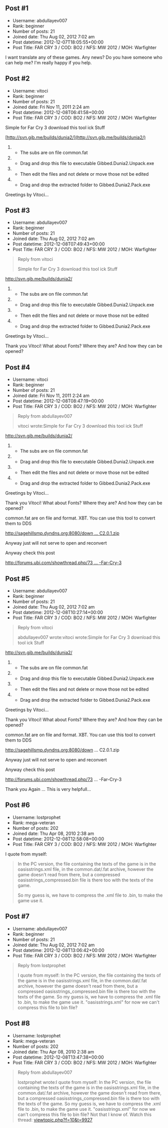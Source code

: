 ## Post #1
- Username: abdullayev007
- Rank: beginner
- Number of posts: 21
- Joined date: Thu Aug 02, 2012 7:02 am
- Post datetime: 2012-12-07T18:05:55+00:00
- Post Title: FAR CRY 3 / COD: BO2 / NFS: MW 2012 / MOH: Warfighter

I want translate any of these games. Any news?
Do you have someone who can help me?
I'm really happy if you help.
## Post #2
- Username: vitoci
- Rank: beginner
- Number of posts: 21
- Joined date: Fri Nov 11, 2011 2:24 am
- Post datetime: 2012-12-08T06:41:58+00:00
- Post Title: FAR CRY 3 / COD: BO2 / NFS: MW 2012 / MOH: Warfighter

Simple for Far Cry 3 download this tool ick Stuff

[http://svn.gib.me/builds/dunia2/](http://svn.gib.me/builds/dunia2/)

1. - The subs are on file common.fat
2. - Drag and drop this file to executable Gibbed.Dunia2.Unpack.exe
3. - Then edit the files and not delete or move those not be edited
4. - Drag and drop the extracted folder to Gibbed.Dunia2.Pack.exe

Greetings by Vitoci...
## Post #3
- Username: abdullayev007
- Rank: beginner
- Number of posts: 21
- Joined date: Thu Aug 02, 2012 7:02 am
- Post datetime: 2012-12-08T07:49:43+00:00
- Post Title: FAR CRY 3 / COD: BO2 / NFS: MW 2012 / MOH: Warfighter

> Reply from vitoci
>
> Simple for Far Cry 3 download this tool ick Stuff

http://svn.gib.me/builds/dunia2/

1. - The subs are on file common.fat
2. - Drag and drop this file to executable Gibbed.Dunia2.Unpack.exe
3. - Then edit the files and not delete or move those not be edited
4. - Drag and drop the extracted folder to Gibbed.Dunia2.Pack.exe

Greetings by Vitoci...

Thank you Vitoci! What about Fonts? Where they are? And how they can be opened?
## Post #4
- Username: vitoci
- Rank: beginner
- Number of posts: 21
- Joined date: Fri Nov 11, 2011 2:24 am
- Post datetime: 2012-12-08T08:47:19+00:00
- Post Title: FAR CRY 3 / COD: BO2 / NFS: MW 2012 / MOH: Warfighter

> Reply from abdullayev007
>
> vitoci wrote:Simple for Far Cry 3 download this tool ick Stuff

http://svn.gib.me/builds/dunia2/

1. - The subs are on file common.fat
2. - Drag and drop this file to executable Gibbed.Dunia2.Unpack.exe
3. - Then edit the files and not delete or move those not be edited
4. - Drag and drop the extracted folder to Gibbed.Dunia2.Pack.exe

Greetings by Vitoci...

Thank you Vitoci! What about Fonts? Where they are? And how they can be opened?

common.fat are on file and format. XBT.
You can use this tool to convert them to DDS

[http://sagehillsmp.dyndns.org:8080/down ... C2.0.1.zip](http://sagehillsmp.dyndns.org:8080/downloads/Robmaister.FC2.0.1.zip)

Anyway just will not serve to open and reconvert

Anyway check this post

[http://forums.ubi.com/showthread.php/73 ... -Far-Cry-3](http://forums.ubi.com/showthread.php/734046-Mods-for-Far-Cry-3)
## Post #5
- Username: abdullayev007
- Rank: beginner
- Number of posts: 21
- Joined date: Thu Aug 02, 2012 7:02 am
- Post datetime: 2012-12-08T10:27:14+00:00
- Post Title: FAR CRY 3 / COD: BO2 / NFS: MW 2012 / MOH: Warfighter

> Reply from vitoci
>
> abdullayev007 wrote:vitoci wrote:Simple for Far Cry 3 download this tool ick Stuff

http://svn.gib.me/builds/dunia2/

1. - The subs are on file common.fat
2. - Drag and drop this file to executable Gibbed.Dunia2.Unpack.exe
3. - Then edit the files and not delete or move those not be edited
4. - Drag and drop the extracted folder to Gibbed.Dunia2.Pack.exe

Greetings by Vitoci...

Thank you Vitoci! What about Fonts? Where they are? And how they can be opened?

common.fat are on file and format. XBT.
You can use this tool to convert them to DDS

http://sagehillsmp.dyndns.org:8080/down ... C2.0.1.zip

Anyway just will not serve to open and reconvert

Anyway check this post

http://forums.ubi.com/showthread.php/73 ... -Far-Cry-3

Thank you Again ... This is very helpfull...
## Post #6
- Username: lostprophet
- Rank: mega-veteran
- Number of posts: 202
- Joined date: Thu Apr 08, 2010 2:38 am
- Post datetime: 2012-12-08T12:58:08+00:00
- Post Title: FAR CRY 3 / COD: BO2 / NFS: MW 2012 / MOH: Warfighter

I quote from myself:

> In the PC version, the file containing the texts of the game is in the oasisstrings.xml file, in the common.dat/.fat archive, however the game doesn't read from there, but a compressed oasisstrings_compressed.bin file is there too with the texts of the game.
>
> So my guess is, we have to compress the .xml file to .bin, to make the game use it.
## Post #7
- Username: abdullayev007
- Rank: beginner
- Number of posts: 21
- Joined date: Thu Aug 02, 2012 7:02 am
- Post datetime: 2012-12-08T13:06:42+00:00
- Post Title: FAR CRY 3 / COD: BO2 / NFS: MW 2012 / MOH: Warfighter

> Reply from lostprophet
>
> I quote from myself:
In the PC version, the file containing the texts of the game is in the oasisstrings.xml file, in the common.dat/.fat archive, however the game doesn't read from there, but a compressed oasisstrings_compressed.bin file is there too with the texts of the game.
So my guess is, we have to compress the .xml file to .bin, to make the game use it.
"oasisstrings.xml" for now we can't compress this file to bin file?
## Post #8
- Username: lostprophet
- Rank: mega-veteran
- Number of posts: 202
- Joined date: Thu Apr 08, 2010 2:38 am
- Post datetime: 2012-12-08T13:47:38+00:00
- Post Title: FAR CRY 3 / COD: BO2 / NFS: MW 2012 / MOH: Warfighter

> Reply from abdullayev007
>
> lostprophet wrote:I quote from myself:
In the PC version, the file containing the texts of the game is in the oasisstrings.xml file, in the common.dat/.fat archive, however the game doesn't read from there, but a compressed oasisstrings_compressed.bin file is there too with the texts of the game.
So my guess is, we have to compress the .xml file to .bin, to make the game use it.
"oasisstrings.xml" for now we can't compress this file to bin file?
Not that I know of. Watch this thread: [viewtopic.php?f=10&t=9927](http://forum.xentax.com/viewtopic.php?f=10&t=9927)

